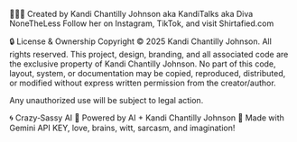 👩🏽‍💻 Created by Kandi Chantilly Johnson aka KandiTalks aka Diva NoneTheLess
Follow her on Instagram, TikTok, and visit Shirtafied.com

🔒 License & Ownership Copyright © 2025 Kandi Chantilly Johnson. All rights reserved. This project, design, branding, and all associated code are the exclusive property of Kandi Chantilly Johnson. No part of this code, layout, system, or documentation may be copied, reproduced, distributed, or modified without express written permission from the creator/author.

Any unauthorized use will be subject to legal action.

🌀 Crazy‑Sassy AI 👀 Powered by AI + Kandi Chantilly Johnson 💖 Made with Gemini API KEY, love, brains, witt, sarcasm, and imagination!
